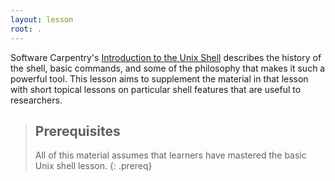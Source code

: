 ```yaml
---
layout: lesson
root: .
---
```


Software Carpentry's [Introduction to the Unix Shell](http://swcarpentry.github.io/shell-novice/)
describes the history of the shell, basic commands, and some of the philosophy that makes it such
a powerful tool.  This lesson aims to supplement the material in that lesson with short topical
lessons on particular shell features that are useful to researchers.

> ## Prerequisites
>
> All of this material assumes that learners have mastered
> the basic Unix shell lesson.
{: .prereq}

